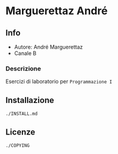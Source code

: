 # Marguerettaz André

## Info

- Autore: André Marguerettaz
- Canale B

### Descrizione

Esercizi di laboratorio per `Programmazione I`

## Installazione

```
./INSTALL.md
```

## Licenze

```
./COPYING
```
